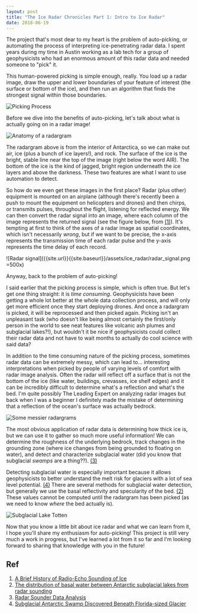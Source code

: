 ```yaml
---
layout: post
title: "The Ice Radar Chronicles Part 1: Intro to Ice Radar"
date: 2018-06-19
---
```


The project that's most dear to my heart is the problem of auto-picking, or automating the process of interpreting ice-penetrating radar data. I spent years during my time in Austin working as a lab tech for a group of geophysicists who had an enormous amount of this radar data and needed someone to "pick" it. 

This human-powered picking is simple enough, really. You load up a radar image, draw the upper and lower boundaries of your feature of interest (the surface or bottom of the ice), and then run an algorithm that finds the strongest signal within those boundaries.

![Picking Process]({{site.url}}{{site.baseurl}}/assets/ice_radar/picking_ex.png)

Before we dive into the benefits of auto-picking, let's talk about what is actually going on in a radar image!

![Anatomy of a radargram]({{site.url}}{{site.baseurl}}/assets/ice_radar/radargram_labels.png)

The radargram above is from the interior of Antarctica, so we can make out air, ice (plus a bunch of ice layers!), and rock. The surface of the ice is the bright, stable line near the top of the image (right below the word AIR). The bottom of the ice is the kind of jagged, bright region underneath the ice layers and above the darkness. These two features are what I want to use automation to detect.

So how do we even get these images in the first place? Radar (plus other) equipment is mounted on an airplane (although there's recently been a push to mount the equipment on helicopters and drones) and then chirps, or transmits pulses, throughout the flight, listening for reflected energy. We can then convert the radar signal into an image, where each column of the image represents the returned signal (see the figure below, from [(1)](https://earthzine.org/2008/09/26/a-brief-history-of-radio-echo-sounding-of-ice/)). It's tempting at first to think of the axes of a radar image as spatial coordinates, which isn't necessarily *wrong*, but if we want to be precise, the x-axis represents the transmission time of each radar pulse and the y-axis represents the time delay of each record.

![Radar signal]({{site.url}}{{site.baseurl}}/assets/ice_radar/radar_signal.png =500x)

Anyway, back to the problem of auto-picking!  

I said earlier that the picking process is simple, which is often true. But let's get one thing straight: it is *time consuming*. Geophysicists have been getting a whole lot better at the whole data collection process, and will only get more efficient once they start deploying drones. And once a radargram is picked, it will be reprocessed and then picked again. Picking isn't an unpleasant task (who doesn't like being almost certainly the first/only person in the world to see neat features like volcanic ash plumes and subglacial lakes?!), but wouldn't it be nice if geophysicists could collect their radar data and not have to wait months to actually do cool science with said data?

In addition to the time consuming nature of the picking process, sometimes radar data can be extremely messy, which can lead to... interesting interpretations when picked by people of varying levels of comfort with radar image analysis. Often the radar will reflect off a surface that is not the bottom of the ice (like water, buildings, crevasses, ice shelf edges) and it can be incredibly difficult to determine what's a reflection and what's the bed. I'm quite possibly The Leading Expert on analyzing radar images but back when I was a beginner I definitely made the mistake of determining that a reflection of the ocean's surface was actually bedrock. 

![Some messier radargrams]({{site.url}}{{site.baseurl}}/assets/ice_radar/messy_rgs.png)

The most obvious application of radar data is determining how thick ice is, but we can use it to gather so much more useful information! We can determine the roughness of the underlying bedrock, track changes in the grounding zone (where ice changes from being grounded to floating on water), and detect and characterize subglacial water (did you know that subglacial *swamps* are a thing??). [(3)](https://pangea.stanford.edu/radio-glaciology/radar-sounder-data-analysis)

Detecting subglacial water is especially important because it allows geophysicists to better understand the melt risk for glaciers with a lot of sea level potential. [(4)](https://www.scienceworldreport.com/articles/8053/20130710/subglacial-antarctic-swamp-discovered-beneath-florida-sized-glacier.htm) There are several methods for subglacial water detection, but generally we use the basal reflectivity and specularity of the bed. [(2)](http://rsta.royalsocietypublishing.org/content/374/2059/20140297) These values cannot be computed until the radargram has been picked (as we need to know *where* the bed actually is).

![Subglacial Lake Totten]({{site.url}}{{site.baseurl}}/assets/ice_radar/sg_lakes.png)

Now that you know a little bit about ice radar and what we can learn from it, I hope you'll share my enthusiasm for auto-picking! This project is still very much a work in progress, but I've learned a lot from it so far and I'm looking forward to sharing that knowledge with you in the future!


## Ref

1. [A Brief History of Radio-Echo Sounding of Ice](https://earthzine.org/2008/09/26/a-brief-history-of-radio-echo-sounding-of-ice/)
2. [The distribution of basal water between Antarctic subglacial lakes from radar sounding](http://rsta.royalsocietypublishing.org/content/374/2059/20140297)
3. [Radar Sounder Data Analysis](https://pangea.stanford.edu/radio-glaciology/radar-sounder-data-analysis)
4. [Subglacial Antarctic Swamp Discovered Beneath Florida-sized Glacier](https://www.scienceworldreport.com/articles/8053/20130710/subglacial-antarctic-swamp-discovered-beneath-florida-sized-glacier.htm)








